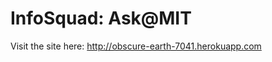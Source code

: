 InfoSquad: Ask@MIT
========================


Visit the site here: http://obscure-earth-7041.herokuapp.com

